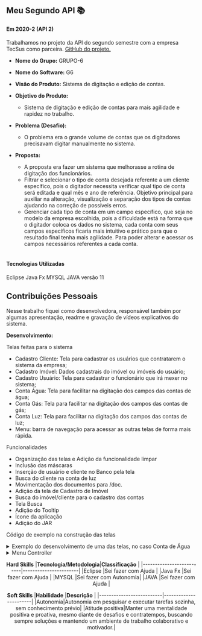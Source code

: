 ## Meu Segundo API  📚

#### Em 2020-2 (API 2)
Trabalhamos no projeto da API do segundo semestre com a empresa TecSus como parceira. [GitHub do projeto.](https://github.com/HelenAlevato/PI-GRUPO-6)<br> 
- **Nome do Grupo:** GRUPO-6
- **Nome do Software:**  G6
- **Visão do Produto:** Sistema de digitação e edição de contas.
     
 - **Objetivo do Produto:** 
	- Sistema de digitação e edição de contas para mais agilidade e rapidez no trabalho.
  
- **Problema (Desafio):** 

	- O problema era o grande volume de contas que os digitadores precisavam digitar manualmente no sistema.

- **Proposta:**

	- A proposta era fazer um sistema que melhorasse a rotina de digitação dos funcionários. 
	-  Filtrar e selecionar o tipo de conta desejada referente a um cliente específico, pois o digitador necessita verificar qual tipo de conta será editada e qual mês e ano de referência. Objetivo principal para auxiliar na alteração, visualização e separação dos tipos de contas ajudando na correção de possíveis erros.
	- Gerenciar cada tipo de conta em um campo específico, que seja no modelo da empresa escolhida, pois a dificuldade está na forma que o digitador coloca os dados no sistema, cada conta com seus campos específicos ficaria mais intuitivo e prático para que o resultado final tenha mais agilidade. Para poder alterar e acessar os campos necessários referentes a cada conta.

  <br>

#### Tecnologias Utilizadas
Eclipse
Java Fx 
MYSQL 
JAVA versão 11

## Contribuições Pessoais
Nesse trabalho fiquei como desenvolvedora, responsável também por algumas apresentação, readme e gravação de vídeos explicativos do sistema.


**Desenvolvimento:**  

Telas feitas para o sistema
  - Cadastro Cliente: Tela para cadastrar os usuários que contratarem o sistema da empresa;
  - Cadastro Imóvel: Dados cadastrais do imóvel ou imóveis do usuário;
  - Cadastro Usuário: Tela para cadastrar o funcionário que irá mexer no sistema;
  - Conta Água: Tela para facilitar na digitação dos campos das contas de água;
  - Conta Gás: Tela para facilitar na digitação dos campos das contas de gás;
  - Conta Luz: Tela para facilitar na digitação dos campos das contas de luz;
  - Menu: barra de navegação para acessar as outras telas de forma mais rápida.
  
Funcionalidades 
- Organização das telas e Adição da funcionalidade limpar
- Inclusão das máscaras
- Inserção de usuário e cliente no Banco pela tela
- Busca do cliente na conta de luz
- Movimentação dos documentos para /doc.
- Adição da tela de Cadastro de Imóvel
- Busca do imóvel/cliente para o cadastro das contas
- Tela Busca
- Adição do Tooltip
- Ícone da aplicação
- Adição do JAR

Código de exemplo na construção das telas

<details>
  <summary>Exemplo do desenvolvimento de uma das telas, no caso Conta de Água</summary>
	
	Na tela de conta, nesse caso a de água foi pega as informações principais das contas de água e feito um formulário  
	para que o usuário que precisar digitar a conta consiga fazer isso de forma fácil e rápida.
  
  ```java
	package application.controllers;

	import java.net.URL;
	import java.security.NoSuchAlgorithmException;
	import java.sql.Date;
	import java.util.Optional;
	import java.util.ResourceBundle;

	import application.models.Cliente;
	import application.models.ContaAgua;
	import application.models.Imovel;
	import application.models.dao.ClienteSQL;
	import application.models.dao.ContaAguaSQL;
	import application.models.dao.ImovelSQL;
	import application.util.TextFieldFormatter;
	import application.util.ValidationFields;
	import javafx.beans.value.ChangeListener;
	import javafx.beans.value.ObservableValue;
	import javafx.event.ActionEvent;
	import javafx.fxml.FXML;
	import javafx.fxml.Initializable;
	import javafx.scene.control.Alert;
	import javafx.scene.control.Button;
	import javafx.scene.control.ButtonType;
	import javafx.scene.control.DatePicker;
	import javafx.scene.control.TextField;
	import javafx.scene.control.Alert.AlertType;
	import javafx.scene.layout.BorderPane;

	public class ContaAguaController implements Initializable {

		@FXML
		private TextField txtEsgoto;

		@FXML
		private TextField txtNomeTitular;

		@FXML
		private TextField txtTipoFaturamento;

		@FXML
		private TextField txtRgi;

		@FXML
		private DatePicker txtDataVencimento;

		@FXML
		private TextField txtNumero;

		@FXML
		private TextField txtValorLeituraAtual;

		@FXML
		private TextField txtComplemento;

		@FXML
		private BorderPane btnContaAgua;

		@FXML
		private TextField txtAgua;

		@FXML
		private TextField txtCidade;

		@FXML
		private TextField txtTotalPagar;

		@FXML
		private Button btnLimpar;

		@FXML
		private TextField txtValorLeituraAnterior;

		@FXML
		private TextField txtConsumo;

		@FXML
		private DatePicker txtDataLeituraAtual;

		@FXML
		private TextField txtRua;

		@FXML
		private TextField txtTipoLigacao;

		@FXML
		private TextField txtCodigoCliente;

		@FXML
		private TextField txtUf;

		@FXML
		private TextField txtPeriodoConsumo;

		@FXML
		private TextField txtCep;

		@FXML
		private TextField txtHidrometro;

		@FXML
		private DatePicker txtDataLeituraAnterior;

		@FXML
		private TextField txtBairro;

		private Imovel imovel;
		private Cliente cliente;

		void dadosIniciais(String nomeTitular, Imovel imovel) {
			txtNomeTitular.setText(nomeTitular);
			this.imovel = imovel;

			txtRgi.setText(String.valueOf(this.imovel.getIdentificacaoImovel()));
			txtUf.setText(this.imovel.getUfImovel());
			txtCidade.setText(this.imovel.getCidadeImovel());
			txtBairro.setText(this.imovel.getBairroImovel());
			txtRua.setText(this.imovel.getRuaImovel());
			txtNumero.setText(this.imovel.getNumImovel());
			txtComplemento.setText(this.imovel.getComplementoImovel());
			txtCep.setText(this.imovel.getCepImovel());
		}

		@FXML
		private void txtCepKeyReleased() {
			TextFieldFormatter tff = new TextFieldFormatter();
			tff.setMask("#####-###");
			tff.setCaracteresValidos("0123456789");
			tff.setTf(txtCep);
			tff.formatter();
		}

		@FXML
		void clickLimpar(ActionEvent event) {
			txtRgi.setText("");
			txtNomeTitular.setText("");
			txtUf.setText("");
			txtCidade.setText("");
			txtBairro.setText("");
			txtRua.setText("");
			txtNumero.setText("");
			txtComplemento.setText("");
			txtCep.setText("");
			txtCodigoCliente.setText("");
			txtTipoLigacao.setText("");
			txtHidrometro.setText("");
			txtTipoFaturamento.setText("");
			txtPeriodoConsumo.setText("");
			txtAgua.setText("");
			txtEsgoto.setText("");
			txtConsumo.setText("");
			txtValorLeituraAtual.setText("");
			txtValorLeituraAnterior.setText("");
			txtDataLeituraAtual.setValue(null);
			txtDataLeituraAnterior.setValue(null);
			txtDataVencimento.setValue(null);
			txtTotalPagar.setText("");
		}

		@FXML
		void clickEditar(ActionEvent event) {

		}

		@FXML
		void clickCadastrar(ActionEvent event) throws NoSuchAlgorithmException {
			Alert alert = new Alert(AlertType.CONFIRMATION);
			alert.setTitle("Caixa de Confirmação");
	//		alert.setHeaderText("Caixa de diálogo de confirmação");
			alert.setContentText("Deseja realmente cadastrar uma nova conta de Água");

			Optional<ButtonType> result = alert.showAndWait();
			if (result.get() == ButtonType.OK) {

				// Verifica se há campos obrigatórios não preenchidos
				boolean camposPreenchidos = ValidationFields.checkEmptyFields(txtRgi, txtCodigoCliente, txtTipoLigacao,
						txtHidrometro, txtTipoFaturamento, txtPeriodoConsumo, txtAgua, txtEsgoto, txtConsumo,
						txtValorLeituraAtual, txtValorLeituraAnterior, txtDataLeituraAtual, txtDataLeituraAnterior,
						txtDataVencimento, txtTotalPagar);

				if (camposPreenchidos) {
					int rgi = Integer.parseInt(txtRgi.getText());
					int codigoCliente = Integer.parseInt(txtCodigoCliente.getText());
					String tipoLigacao = txtTipoLigacao.getText();
					String hidrometro = txtHidrometro.getText();
					String tipoFaturamento = txtTipoFaturamento.getText();
					String periodoConsumo = txtPeriodoConsumo.getText();
					String agua = txtAgua.getText();
					String esgoto = txtEsgoto.getText();
					String consumo = txtConsumo.getText();
					float valorLeituraAtual = Float.parseFloat(txtValorLeituraAtual.getText());
					float valorLeituraAnterior = Float.parseFloat(txtValorLeituraAnterior.getText());
					Date dataLeituraAtual = Date.valueOf(txtDataLeituraAtual.getValue());
					Date dataLeituraAnterior = Date.valueOf(txtDataLeituraAnterior.getValue());
					Date dataVencimento = Date.valueOf(txtDataVencimento.getValue());
					float totalPagar = Float.parseFloat(txtTotalPagar.getText());

					ContaAgua contaAgua = new ContaAgua(0, cliente.getId_cli(), rgi, codigoCliente, tipoLigacao, hidrometro, tipoFaturamento,
							periodoConsumo, agua, esgoto, consumo, valorLeituraAtual, valorLeituraAnterior,
							dataLeituraAtual, dataLeituraAnterior, dataVencimento, totalPagar);
					ContaAguaSQL contaAguaSQL = new ContaAguaSQL();
					contaAguaSQL.create(contaAgua);
				}
			} else {

			}
		}

		@FXML
		void clickBuscarImovel(ActionEvent event) {
			buscarImovel();
		}

		public void buscarImovel() {
			System.out.println("nr de identificação: " + txtRgi.getText() + "\n");
			if (!"".equals(txtRgi.getText())) {
				ImovelSQL imovelSQL = new ImovelSQL();
				ClienteSQL clienteSQL = new ClienteSQL();

				int codIdentificacao = Integer.parseInt(txtRgi.getText());
				imovel = imovelSQL.buscarImovelPeloCodIdentificacao(codIdentificacao);
				cliente = clienteSQL.buscarClientePorId(imovel.getIdCliente());
				txtNomeTitular.setText(cliente.getNome_cli());
				txtCep.setText(imovel.getCepImovel());
				txtUf.setText(imovel.getUfImovel());
				txtCidade.setText(imovel.getCidadeImovel());
				txtComplemento.setText(imovel.getComplementoImovel());
				txtBairro.setText(imovel.getBairroImovel());
				txtRua.setText(imovel.ruaImovel);
				txtNumero.setText(String.valueOf(imovel.getNumImovel()));
			}
		}

		@Override
		public void initialize(URL location, ResourceBundle resources) {
			txtRgi.focusedProperty().addListener(new ChangeListener<Boolean>() {
				@Override
				public void changed(ObservableValue<? extends Boolean> arg0, Boolean oldPropertyValue,
						Boolean newPropertyValue) {
					if (newPropertyValue) {
						System.out.println("clicou no campo");
					} else {
						buscarImovel();
					}
				}
			});
		}
	}
  ```
</details>

<details>
  <summary>Menu Controller</summary>


	No menu controler foi centralizado um menu de cabeçalho, nele temos uma barra de pesquisa e vários botões para que o usuário 
	consiga já identificar qual caminho ele irá tomar, esses potões redirecionam para as telas que são:
		- Cadastro usuário
		- Cadastro cliente
		- Conta Luz
		- Conta Gás
		- Conta Água
		- Cadastro Imovel

  
  ```java
	package application.controllers;

	import java.io.IOException;
	import java.net.URL;
	import java.util.ResourceBundle;

	import javafx.application.Platform;
	import javafx.event.ActionEvent;
	import javafx.fxml.FXML;
	import javafx.fxml.FXMLLoader;
	import javafx.fxml.Initializable;
	import javafx.scene.control.Button;
	import javafx.scene.layout.AnchorPane;
	import javafx.scene.layout.BorderPane;
	import javafx.scene.layout.HBox;

	public class MenuController implements Initializable {

		private BorderPane rootLayout;

		@FXML
		private Button btnCadastroUsuario;

		@FXML
		private Button btnCadastroCliente;

		@FXML
		private Button btnContaLuz;

		@FXML
		private Button btnContaAgua;

		@FXML
		private Button btnContaGas;

		@FXML
		private Button btnCadastroImovel;

		@FXML
		private Button btnBuscar;

		@FXML
		public HBox cabecalho;

		public boolean mostrarCabecalho;

		@FXML
		private void clickCadastroUsuario(ActionEvent evento) throws IOException {
			rootLayout = (BorderPane) btnCadastroCliente.getScene().getRoot();
			BorderPane menuLayout = (BorderPane) rootLayout.getCenter();

			FXMLLoader loader = new FXMLLoader();
			loader.setLocation(MenuController.class.getResource("/application/views/CadastroUsuario.fxml"));
			AnchorPane cadastroUsuario = (AnchorPane) loader.load();

			menuLayout.setCenter(cadastroUsuario);
		}

		@FXML
		private void clickCadastroCliente(ActionEvent evento) throws IOException {
			rootLayout = (BorderPane) btnCadastroCliente.getScene().getRoot();
			BorderPane menuLayout = (BorderPane) rootLayout.getCenter();

			FXMLLoader loader = new FXMLLoader();
			loader.setLocation(MenuController.class.getResource("/application/views/CadastroCliente.fxml"));
			AnchorPane cadastroCliente = (AnchorPane) loader.load();

			menuLayout.setCenter(cadastroCliente);
		}

		@FXML
		private void clickContaLuz(ActionEvent evento) throws IOException {
			rootLayout = (BorderPane) btnCadastroCliente.getScene().getRoot();
			BorderPane menuLayout = (BorderPane) rootLayout.getCenter();

			FXMLLoader loader = new FXMLLoader();
			loader.setLocation(MenuController.class.getResource("/application/views/ContaLuz.fxml"));
			BorderPane contaLuz = loader.load();

			menuLayout.setCenter(contaLuz);
		}

		@FXML
		private void clickContaAgua(ActionEvent evento) throws IOException {
			rootLayout = (BorderPane) btnCadastroCliente.getScene().getRoot();
			BorderPane menuLayout = (BorderPane) rootLayout.getCenter();

			FXMLLoader loader = new FXMLLoader();
			loader.setLocation(MenuController.class.getResource("/application/views/ContaAgua.fxml"));
			BorderPane contaAgua = loader.load();

			menuLayout.setCenter(contaAgua);
		}

		@FXML
		private void clickContaGas(ActionEvent evento) throws IOException {
			rootLayout = (BorderPane) btnCadastroCliente.getScene().getRoot();
			BorderPane menuLayout = (BorderPane) rootLayout.getCenter();

			FXMLLoader loader = new FXMLLoader();
			loader.setLocation(MenuController.class.getResource("/application/views/ContaGas.fxml"));
			BorderPane contaGas = loader.load();

			menuLayout.setCenter(contaGas);

		}

		@FXML
		private void clickCadastroImovel(ActionEvent evento) throws IOException {
			rootLayout = (BorderPane) btnCadastroCliente.getScene().getRoot();
			BorderPane menuLayout = (BorderPane) rootLayout.getCenter();

			FXMLLoader loader = new FXMLLoader();
			loader.setLocation(MenuController.class.getResource("/application/views/CadastroImovel.fxml"));
			BorderPane cadastroImovel = (BorderPane) loader.load();

			menuLayout.setCenter(cadastroImovel);
		}

		@FXML
		private void clickBuscar(ActionEvent evento) throws IOException {
			rootLayout = (BorderPane) btnCadastroCliente.getScene().getRoot();
			BorderPane menuLayout = (BorderPane) rootLayout.getCenter();

			FXMLLoader loader = new FXMLLoader();
			loader.setLocation(MenuController.class.getResource("/application/views/Busca.fxml"));
		BorderPane buscar = (BorderPane) loader.load();

		menuLayout.setCenter(buscar);

		}

		@Override
		public void initialize(URL location, ResourceBundle resources) {
			Platform.runLater(() -> {
				cabecalho.setVisible(mostrarCabecalho);
		    });
		}

		public void setMostrarCabecalho(boolean mostrarCabecalho) {
			this.mostrarCabecalho = mostrarCabecalho;
		}

	}
  ```
</details>

<div align="center">

**Hard Skills**
|**Tecnologia/Metodologia**|**Classificação**        |
|--------------------------|-----------------------|
|Eclipse                   |Sei fazer com Ajuda    |
|Java Fx                   |Sei fazer com Ajuda    |
|MYSQL                     |Sei fazer com Autonomia|
|JAVA                      |Sei fazer com Ajuda    |


**Soft Skills**
|**Habilidade**            |**Descrição**          |
|--------------------------|-----------------------|
|Autonomia|Autonomia em pesquisar e executar tarefas sozinha, sem conhecimento prévio|
|Atitude positiva|Manter uma mentalidade positiva e proativa, mesmo diante de desafios e contratempos, buscando sempre soluções e mantendo um ambiente de trabalho colaborativo e motivador.|

</div>